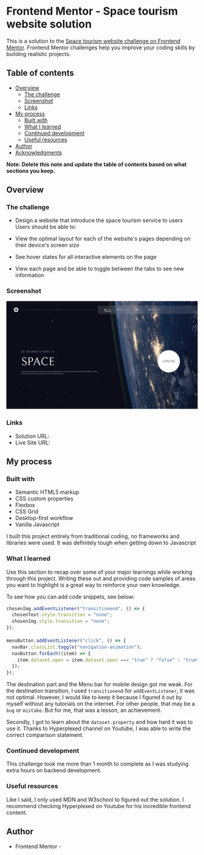 # Frontend Mentor - Space tourism website solution

This is a solution to the [Space tourism website challenge on Frontend Mentor](https://www.frontendmentor.io/challenges/space-tourism-multipage-website-gRWj1URZ3). Frontend Mentor challenges help you improve your coding skills by building realistic projects.

## Table of contents

- [Overview](#overview)
  - [The challenge](#the-challenge)
  - [Screenshot](#screenshot)
  - [Links](#links)
- [My process](#my-process)
  - [Built with](#built-with)
  - [What I learned](#what-i-learned)
  - [Continued development](#continued-development)
  - [Useful resources](#useful-resources)
- [Author](#author)
- [Acknowledgments](#acknowledgments)

**Note: Delete this note and update the table of contents based on what sections you keep.**

## Overview

### The challenge

- Design a website that introduce the space tourism service to users
  Users should be able to:

- View the optimal layout for each of the website's pages depending on their device's screen size
- See hover states for all interactive elements on the page
- View each page and be able to toggle between the tabs to see new information

### Screenshot

![](./Untitled.png)

### Links

- Solution URL: [](https://github.com/RaidEyes/Space-tourism-challenge)
- Live Site URL: [](https://raideyes.github.io/Space-tourism-challenge/)

## My process

### Built with

- Semantic HTML5 markup
- CSS custom properties
- Flexbox
- CSS Grid
- Desktop-first workflow
- Vanilla Javascript

I built this project entirely from traditional coding, no frameworks and libraries were used. It was definitely tough when getting down to Javascript

### What I learned

Use this section to recap over some of your major learnings while working through this project. Writing these out and providing code samples of areas you want to highlight is a great way to reinforce your own knowledge.

To see how you can add code snippets, see below:

```js
chosenImg.addEventListener("transitionend", () => {
  chosenText.style.transition = "none";
  chosenImg.style.transition = "none";
});

menuButton.addEventListener("click", () => {
  navBar.classList.toggle("navigation-animation");
  navButton.forEach((item) => {
    item.dataset.open = item.dataset.open === "true" ? "false" : "true";
  });
});
```

The destination part and the Menu bar for mobile design got me weak.
For the destination transition, I used `transitionend` for `addEventListener`, it was not optimal. However, I would like to keep it because I figured it out by myself without any tutorials on the internet. For other people, that may be a `bug` or `mistake`. But for me, that was a lesson, an achievement.

Secondly, I got to learn about the `dataset.property` and how hard it was to use it. Thanks to Hyperplexed channel on Youtube, I was able to write the correct comparison statement.

### Continued development

This challenge took me more than 1 month to complete as I was studying extra hours on backend development.

### Useful resources

Like I said, I only used MDN and W3school to figured out the solution.
I recommend checking Hyperplexed on Youtube for his incredible frontend content.

## Author

- Frontend Mentor - [](https://www.frontendmentor.io/profile/RaidEyes)
